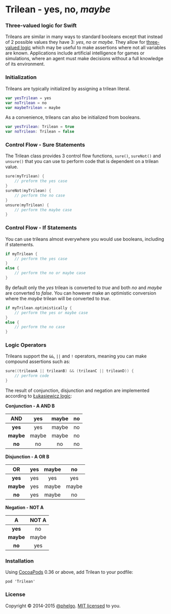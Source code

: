 # Trilean - yes, no, *maybe*

### Three-valued logic for Swift
Trileans are similar in many ways to standard booleans except that instead of 2 possible values they have 3: *yes*, *no* or *maybe*. They allow for [three-valued logic](http://en.wikipedia.org/wiki/Three-valued_logic) which may be useful to make assertions where not all variables are known. Applications include artificial intelligence for games or simulations, where an agent must make decisions without a full knowledge of its environment.

### Initialization
Trileans are typically initialized by assigning a trilean literal.

```swift
var yesTrilean = yes
var noTrilean = no
var maybeTrilean = maybe
```

As a convenience, trileans can also be initialized from booleans.

```swift
var yesTrilean: Trilean = true
var noTrilean: Trilean = false
```

### Control Flow - Sure Statements
The Trilean class provides 3 control flow functions, ```sure()```, ```sureNot()``` and ```unsure()``` that you can use to perform code that is dependent on a trilean value.


```swift
sure(myTrilean) {
    // preform the yes case
}
sureNot(myTrilean) {
    // perform the no case
}
unsure(myTrilean) {
    // perform the maybe case
} 
```

### Control Flow - If Statements
You can use trileans almost everywhere you would use booleans, including if statements.

```swift
if myTrilean {
    // perform the yes case
}
else {
    // perform the no or maybe case
}
```
By default only the *yes* trilean is converted to *true* and both *no* and *maybe* are converted to *false*. You can however make an optimistic conversion where the *maybe* trilean will be converted to *true*.

```swift
if myTrilean.optimistically {
    // perform the yes or maybe case
}
else {
    // perform the no case
}
```

### Logic Operators
Trileans support the ```&&```, ```||``` and ```!``` operators, meaning you can make compound assertions such as:

```swift
sure((trileanA || trileanB) && (trileanC || trileanD)) {
    // perform code
}
```

The result of conjunction, disjunction and negation are implemented according to [Łukasiewicz logic](http://en.wikipedia.org/wiki/%C5%81ukasiewicz_logic):

**Conjunction - A AND B**

| AND          | **yes**      | **maybe**    | **no**       |
| :----------: | :----------: | :----------: | :----------: |
| **yes**      | yes          | maybe        | no           |
| **maybe**    | maybe        | maybe        | no           |
| **no**       | no           | no           | no           |

**Disjunction - A OR B**

| OR           | **yes**      | **maybe**    | **no**       |
| :----------: | :----------: | :----------: | :----------: |
| **yes**      | yes          | yes          | yes          |
| **maybe**    | yes          | maybe        | maybe        |
| **no**       | yes          | maybe        | no           |

**Negation - NOT A**

|  A           | NOT A        |
| :----------: | :----------: |
| **yes**      | no           |
| **maybe**    | maybe        |
| **no**       | yes          |

### Installation
Using [CocoaPods](http://cocoapods.org) 0.36 or above, add Trilean to your podfile:

```
pod 'Trilean'
```

### License
Copyright © 2014-2015 [@phelgo](https://twitter.com/phelgo). [MIT licensed](http://www.opensource.org/licenses/MIT) to you.
